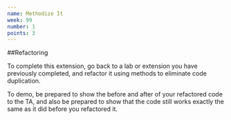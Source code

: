 ```yaml
---
name: Methodize It
week: 99
number: 1
points: 3
---
```


##Refactoring

To complete this extension, go back to a lab or extension
you have previously completed, and refactor it using methods to eliminate
code duplication.

To demo, be prepared to show the before and after of your refactored code to the TA, and also be prepared to show that the code still works exactly the same as it did before you refactored it.